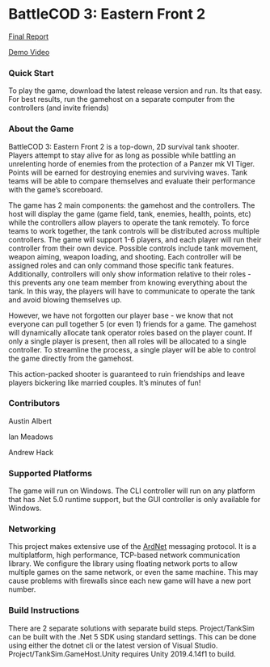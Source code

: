 # BattleCOD 3: Eastern Front 2

[Final Report](https://github.com/aual1780/OOP_BigProject/blob/master/Documents/OOAD%20Project%206.pdf)

[Demo Video](https://drive.google.com/file/d/1Bch25FVB1-GUa_HctgGQQRsR2z7N34qp/view?usp=sharing)

### Quick Start

To play the game, download the latest release version and run. Its that easy.  For best results, run the gamehost on a separate computer from the controllers (and invite friends)

### About the Game

BattleCOD 3: Eastern Front 2 is a top-down, 2D survival tank shooter.  Players attempt to stay alive for as long as possible while battling an unrelenting horde of enemies from the protection of a Panzer mk VI Tiger.  Points will be earned for destroying enemies and surviving waves.  Tank teams will be able to compare themselves and evaluate their performance with the game’s scoreboard.

The game has 2 main components: the gamehost and the controllers.  The host will display the game (game field, tank, enemies, health, points, etc) while the controllers allow players to operate the tank remotely.  To force teams to work together, the tank controls will be distributed across multiple controllers.  The game will support 1-6 players, and each player will run their controller from their own device.  Possible controls include tank movement, weapon aiming, weapon loading, and shooting.  Each controller will be assigned roles and can only command those specific tank features.  Additionally, controllers will only show information relative to their roles - this prevents any one team member from knowing everything about the tank.  In this way, the players will have to communicate to operate the tank and avoid blowing themselves up.

However, we have not forgotten our player base - we know that not everyone can pull together 5 (or even 1) friends for a game.  The gamehost will dynamically allocate tank operator roles based on the player count.  If only a single player is present, then all roles will be allocated to a single controller.  To streamline the process, a single player will be able to control the game directly from the gamehost.

This action-packed shooter is guaranteed to ruin friendships and leave players bickering like married couples.  It’s minutes of fun!

### Contributors

Austin Albert

Ian Meadows

Andrew Hack

### Supported Platforms

The game will run on Windows.  The CLI controller will run on any platform that has .Net 5.0 runtime support, but the GUI controller is only available for Windows.

### Networking

This project makes extensive use of the [ArdNet](https://dev.azure.com/tipconsulting/ArdNet) messaging protocol.  It is a multiplatform, high performance, TCP-based network communication library.  We configure the library using floating network ports to allow multiple games on the same network, or even the same machine.  This may cause problems with firewalls since each new game will have a new port number.

### Build Instructions
There are 2 separate solutions with separate build steps.  Project/TankSim can be built with the .Net 5 SDK using standard settings.  This can be done using either the dotnet cli or the latest version of Visual Studio.  Project/TankSim.GameHost.Unity requires Unity 2019.4.14f1 to build.

